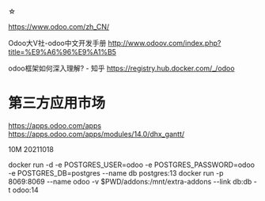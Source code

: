 ☆

https://www.odoo.com/zh_CN/

Odoo大V社-odoo中文开发手册 
http://www.odoov.com/index.php?title=%E9%A6%96%E9%A1%B5

odoo框架如何深入理解? - 知乎
https://registry.hub.docker.com/_/odoo

# 第三方应用市场
https://apps.odoo.com/apps
https://apps.odoo.com/apps/modules/14.0/dhx_gantt/

10M 20211018

docker run -d -e POSTGRES_USER=odoo -e POSTGRES_PASSWORD=odoo -e POSTGRES_DB=postgres --name db postgres:13
docker run -p 8069:8069 --name odoo  -v $PWD/addons:/mnt/extra-addons --link db:db -t odoo:14